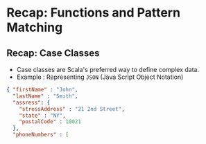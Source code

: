 # Recap: Functions and Pattern Matching

## Recap: Case Classes
* Case classes are Scala's preferred way to define complex data.
* Example : Representing `JSON` (Java Script Object Notation)

```json
{ "firstName" : "John",
  "lastName" : "Smith",
  "assress": {
  	"stressAddress" : "21 2nd Street",
  	"state" : "NY",
  	"postalCode" : 10021
  },
  "phoneNumbers" : [
  		